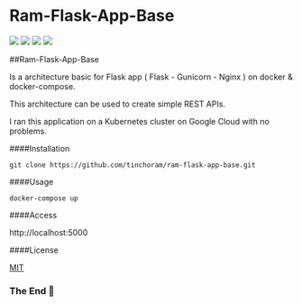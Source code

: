 # Ram-Flask-App-Base

![](https://img.shields.io/badge/Python-Flask-yellowgreen) ![](https://img.shields.io/badge/Python-Gunicorn-yellow) ![](https://img.shields.io/badge/HTTP-Nginx-green) ![](https://img.shields.io/badge/docker-docker--compose-blue)

##Ram-Flask-App-Base

Is a architecture basic for Flask app ( Flask - Gunicorn - Nginx ) on docker & docker-compose.

This architecture can be used to create simple REST APIs.

I ran this application on a Kubernetes cluster on Google Cloud with no problems.

####Installation

`git clone https://github.com/tinchoram/ram-flask-app-base.git`

####Usage

`docker-compose up`

####Access

http://localhost:5000

####License

[MIT](https://choosealicense.com/licenses/mit/)

### The End 🐍

